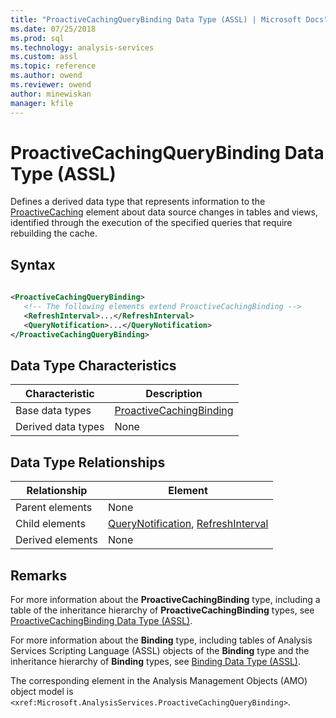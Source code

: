 ```yaml
---
title: "ProactiveCachingQueryBinding Data Type (ASSL) | Microsoft Docs"
ms.date: 07/25/2018
ms.prod: sql
ms.technology: analysis-services
ms.custom: assl
ms.topic: reference
ms.author: owend
ms.reviewer: owend
author: minewiskan
manager: kfile
---
```

# ProactiveCachingQueryBinding Data Type (ASSL)

  Defines a derived data type that represents information to the [ProactiveCaching](../objects/proactivecaching-element-assl.md) element about data source changes in tables and views, identified through the execution of the specified queries that require rebuilding the cache.  
  
## Syntax  
  
```xml  
  
<ProactiveCachingQueryBinding>  
   <!-- The following elements extend ProactiveCachingBinding -->  
   <RefreshInterval>...</RefreshInterval>  
   <QueryNotification>...</QueryNotification>  
</ProactiveCachingQueryBinding>  
```  
  
## Data Type Characteristics  
  
|Characteristic|Description|  
|--------------------|-----------------|  
|Base data types|[ProactiveCachingBinding](proactivecachingbinding-data-type-assl.md)|  
|Derived data types|None|  
  
## Data Type Relationships  
  
|Relationship|Element|  
|------------------|-------------|  
|Parent elements|None|  
|Child elements|[QueryNotification](../objects/querynotification-element-assl.md), [RefreshInterval](../properties/refreshinterval-element-assl.md)|  
|Derived elements|None|  
  
## Remarks  
 For more information about the **ProactiveCachingBinding** type, including a table of the inheritance hierarchy of **ProactiveCachingBinding** types, see [ProactiveCachingBinding Data Type &#40;ASSL&#41;](proactivecachingbinding-data-type-assl.md).  
  
 For more information about the **Binding** type, including tables of Analysis Services Scripting Language (ASSL) objects of the **Binding** type and the inheritance hierarchy of **Binding** types, see [Binding Data Type &#40;ASSL&#41;](binding-data-type-assl.md).  
  
 The corresponding element in the Analysis Management Objects (AMO) object model is `<xref:Microsoft.AnalysisServices.ProactiveCachingQueryBinding>`.  
 
